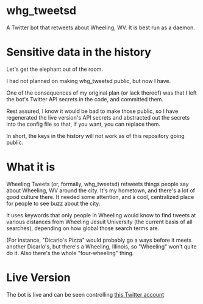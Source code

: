 # whg_tweetsd
A Twitter bot that retweets about Wheeling, WV. It is best run as a daemon.

# Sensitive data in the history
Let's get the elephant out of the room.

I had not planned on making whg_tweetsd public, but now I have.

One of the consequences of my original plan (or lack thereof) was that I left the bot's Twitter API secrets in the code, and committed them.

Rest assured, I know it would be bad to make those public, so I have regenerated the live version's API secrets and abstracted out the secrets into the config file so that, if you want, you can replace them.

In short, the keys in the history will not work as of this repository going public.

# What it is
Wheeling Tweets (or, formally, whg_tweetsd) retweets things people say about Wheeling, WV around the city. It's my hometown, and there's a lot of good culture there. It needed some attention, and a cool, centralized place for people to see buzz about the city.

It uses keywords that only people in Wheeling would know to find tweets at various distances from Wheeling Jesuit University (the current basis of all searches), depending on how global those search terms are.

(For instance, "Dicarlo's Pizza" would probably go a ways before it meets another Dicarlo's, but there's a Wheeling, Illinois, so "Wheeling" won't quite do it. Also there's the whole "four-wheeling" thing.

# Live Version
The bot is live and can be seen controlling [this Twitter account](https://twitter.com/wheeling_tweets)
